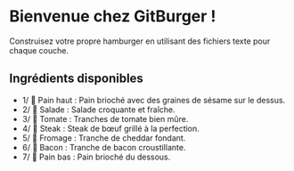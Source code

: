 # **Bienvenue chez GitBurger !** #
Construisez votre propre hamburger en utilisant des fichiers texte pour chaque couche.

## **Ingrédients disponibles** ##
- 1/ 🥯 Pain haut : Pain brioché avec des graines de sésame sur le dessus.
- 2/ 🥬 Salade : Salade croquante et fraîche.
- 3/ 🍅 Tomate : Tranches de tomate bien mûre.
- 4/ 🥩 Steak : Steak de bœuf grillé à la perfection.
- 5/ 🧀 Fromage : Tranche de cheddar fondant.
- 6/ 🥓 Bacon : Tranche de bacon croustillante.
- 7/ 🍞 Pain bas : Pain brioché du dessous.